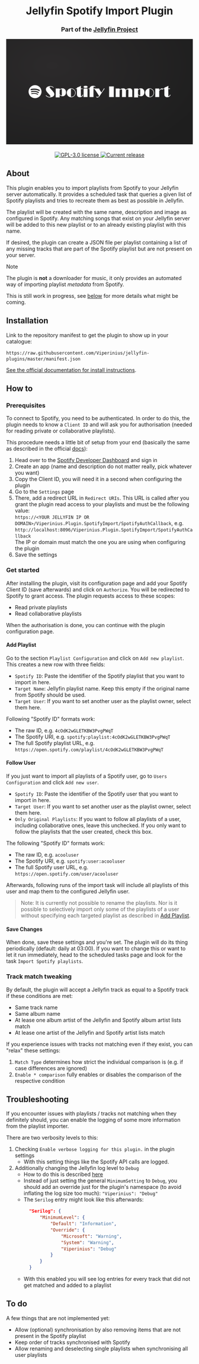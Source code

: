 <h1 align="center">Jellyfin Spotify Import Plugin</h1>
<h3 align="center">Part of the <a href="https://jellyfin.org/">Jellyfin Project</a></h3>

<div align="center">
<img alt="Logo" src="viperinius-plugin-spotifyimport.png" />
<br>
<br>
<a href="https://github.com/Viperinius/jellyfin-plugin-spotify-import">
<img alt="GPL-3.0 license" src="https://img.shields.io/github/license/Viperinius/jellyfin-plugin-spotify-import" />
</a>
<a href="https://github.com/Viperinius/jellyfin-plugin-spotify-import/releases">
<img alt="Current release" src="https://img.shields.io/github/release/Viperinius/jellyfin-plugin-spotify-import" />
</a>
</div>

## About

This plugin enables you to import playlists from Spotify to your Jellyfin server automatically. It provides a scheduled task that queries a given list of Spotify playlists and tries to recreate them as best as possible in Jellyfin.

The playlist will be created with the same name, description and image as configured in Spotify. Any matching songs that exist on your Jellyfin server will be added to this new playlist or to an already existing playlist with this name.

If desired, the plugin can create a JSON file per playlist containing a list of any missing tracks that are part of the Spotify playlist but are not present on your server.

> [!NOTE]  
> The plugin is **not** a downloader for music, it only provides an automated way of importing playlist *metadata* from Spotify.

This is still work in progress, see [below](#to-do) for more details what might be coming.


## Installation

Link to the repository manifest to get the plugin to show up in your catalogue:
```
https://raw.githubusercontent.com/Viperinius/jellyfin-plugins/master/manifest.json
```

[See the official documentation for install instructions](https://jellyfin.org/docs/general/server/plugins/index.html#installing).

## How to

### Prerequisites

To connect to Spotify, you need to be authenticated. In order to do this, the plugin needs to know a `Client ID` and will ask you for authorisation (needed for reading private or collaborative playlists).

This procedure needs a little bit of setup from your end (basically the same as described in the official [docs](https://developer.spotify.com/documentation/web-api/concepts/apps)):
1. Head over to the [Spotify Developer Dashboard](https://developer.spotify.com/dashboard) and sign in
2. Create an app (name and description do not matter really, pick whatever you want)
3. Copy the Client ID, you will need it in a second when configuring the plugin
4. Go to the `Settings` page
5. There, add a redirect URL in `Redirect URIs`. This URL is called after you grant the plugin read access to your playlists and must be the following value:\
   `https://<YOUR JELLYFIN IP OR DOMAIN>/Viperinius.Plugin.SpotifyImport/SpotifyAuthCallback`, e.g. `http://localhost:8096/Viperinius.Plugin.SpotifyImport/SpotifyAuthCallback`\
   The IP or domain must match the one you are using when configuring the plugin
6. Save the settings

### Get started

After installing the plugin, visit its configuration page and add your Spotify Client ID (save afterwards) and click on `Authorize`. You will be redirected to Spotify to grant access. The plugin requests access to these scopes:
- Read private playlists
- Read collaborative playlists

When the authorisation is done, you can continue with the plugin configuration page.

#### Add Playlist

Go to the section `Playlist Configuration` and click on `Add new playlist`. This creates a new row with three fields:
- `Spotify ID`: Paste the identifier of the Spotify playlist that you want to import in here.
- `Target Name`: Jellyfin playlist name. Keep this empty if the original name from Spotify should be used.
- `Target User`: If you want to set another user as the playlist owner, select them here.

Following "Spotify ID" formats work:
- The raw ID, e.g. `4cOdK2wGLETKBW3PvgPWqT`
- The Spotify URI, e.g. `spotify:playlist:4cOdK2wGLETKBW3PvgPWqT`
- The full Spotify playlist URL, e.g. `https://open.spotify.com/playlist/4cOdK2wGLETKBW3PvgPWqT`

#### Follow User

If you just want to import all playlists of a Spotify user, go to `Users Configuration` and click `Add new user`.
- `Spotify ID`: Paste the identifier of the Spotify user that you want to import in here.
- `Target User`: If you want to set another user as the playlist owner, select them here.
- `Only Original Playlists`: If you want to follow all playlists of a user, including collaborative ones, leave this unchecked. If you only want to follow the playlists that the user created, check this box.

The following "Spotify ID" formats work:
- The raw ID, e.g. `acooluser`
- The Spotify URI, e.g. `spotify:user:acooluser`
- The full Spotify user URL, e.g. `https://open.spotify.com/user/acooluser`

Afterwards, following runs of the import task will include all playlists of this user and map them to the configured Jellyfin user.

> Note: It is currently not possible to rename the playlists. Nor is it possible to selectively import only some of the playlists of a user without specifying each targeted playlist as described in [Add Playlist](#add-playlist).


#### Save Changes

When done, save these settings and you're set. The plugin will do its thing periodically (default: daily at 03:00).
If you want to change this or want to let it run immediately, head to the scheduled tasks page and look for the task `Import Spotify playlists`.

### Track match tweaking

By default, the plugin will accept a Jellyfin track as equal to a Spotify track if these conditions are met:
- Same track name
- Same album name
- At lease one album artist of the Jellyfin and Spotify album artist lists match
- At lease one artist of the Jellyfin and Spotify artist lists match

If you experience issues with tracks not matching even if they exist, you can "relax" these settings:

1. `Match Type` determines how strict the individual comparison is (e.g. if case differences are ignored)
2. `Enable * comparison` fully enables or disables the comparison of the respective condition

## Troubleshooting

If you encounter issues with playlists / tracks not matching when they definitely should, you can enable the logging of some more information from the playlist importer.

There are two verbosity levels to this:
1. Checking `Enable verbose logging for this plugin.` in the plugin settings
    - With this setting things like the Spotify API calls are logged.
2. Additionally changing the Jellyfin log level to `Debug`
    - How to do this is described [here](https://jellyfin.org/docs/general/administration/troubleshooting/#debug-logging)
    - Instead of just setting the general `MinimumSetting` to `Debug`, you should add an override just for the plugin's namespace (to avoid inflating the log size too much): `"Viperinius": "Debug"`
    - The `Serilog` entry might look like this afterwards:
      ```json
        "Serilog": {
            "MinimumLevel": {
                "Default": "Information",
                "Override": {
                    "Microsoft": "Warning",
                    "System": "Warning",
                    "Viperinius": "Debug"
                }
            }
        }
      ```
    - With this enabled you will see log entries for every track that did not get matched and added to a playlist
 

## To do

A few things that are not implemented yet:

- Allow (optional) synchronisation by also removing items that are not present in the Spotify playlist
- Keep order of tracks synchronised with Spotify
- Allow renaming and deselecting single playlists when synchronising all user playlists

